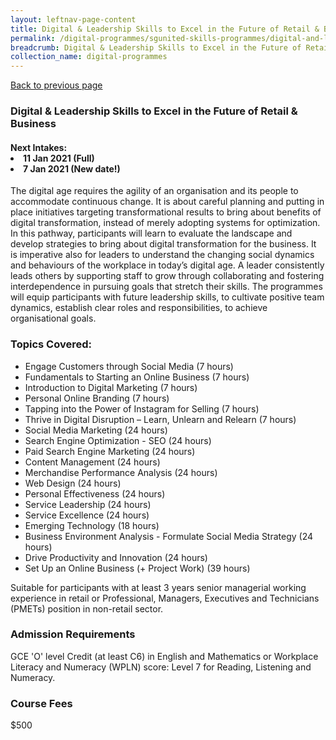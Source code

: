 ```yaml
---
layout: leftnav-page-content
title: Digital & Leadership Skills to Excel in the Future of Retail & Business
permalink: /digital-programmes/sgunited-skills-programmes/digital-and-leadership-skills-to-excel-in-the-future-of-retail-and-business
breadcrumb: Digital & Leadership Skills to Excel in the Future of Retail & Business
collection_name: digital-programmes
---
```

<a href="#" onclick="history.go(-1)">Back to previous page</a>

<h3>Digital & Leadership Skills to Excel in the Future of Retail & Business</h3>

<h4>Next Intakes:
<li>11 Jan 2021 (Full)</li>
<li>7 Jan 2021 (New date!)</li>
</h4>

<p>The digital age requires the agility of an organisation and its people to accommodate continuous change. It is about careful planning and putting 
in place initiatives targeting transformational results to bring about benefits of digital transformation, instead of merely adopting systems for 
optimization. In this pathway, participants will learn to evaluate the landscape and develop strategies to bring about digital transformation for 
the business. It is imperative also for leaders to understand the changing social dynamics and behaviours of the workplace in today’s digital age. 
A leader consistently leads others by supporting staff to grow through collaborating and fostering interdependence in pursuing goals that stretch 
their skills. The programmes will equip participants with future leadership skills, to cultivate positive team dynamics, establish clear roles and 
responsibilities, to achieve organisational goals.</p>

<h3>Topics Covered:</h3>

<ul>
  <li>Engage Customers through Social Media (7 hours)</li>
  <li>Fundamentals to Starting an Online Business (7 hours)</li>
  <li>Introduction to Digital Marketing (7 hours)</li>
  <li>Personal Online Branding (7 hours)</li>
  <li>Tapping into the Power of Instagram for Selling (7 hours)</li>
  <li>Thrive in Digital Disruption – Learn, Unlearn and Relearn (7 hours)</li>
  <li>Social Media Marketing (24 hours)</li>
  <li>Search Engine Optimization - SEO (24 hours)</li>
  <li>Paid Search Engine Marketing (24 hours)</li>
  <li>Content Management (24 hours)</li>
  <li>Merchandise Performance Analysis (24 hours)</li>
  <li>Web Design (24 hours)</li>
  <li>Personal Effectiveness (24 hours)</li>
  <li>Service Leadership (24 hours)</li>
  <li>Service Excellence (24 hours)</li>
  <li>Emerging Technology (18 hours)</li>
  <li>Business Environment Analysis - Formulate Social Media Strategy  (24 hours)</li>
  <li>Drive Productivity and Innovation (24 hours)</li>
  <li>Set Up an Online Business (+ Project Work) (39 hours)</li>
  </ul>
  
<p>Suitable for participants with at least 3 years senior managerial working experience in retail or Professional, Managers, Executives and Technicians (PMETs) 
position in non-retail sector.</p>

<h3>Admission Requirements</h3>
<p>GCE 'O' level Credit (at least C6) in English and Mathematics or Workplace Literacy and Numeracy (WPLN) score: Level 7 for Reading, Listening and Numeracy.</p>

<h3>Course Fees</h3>
<p>$500</p>
